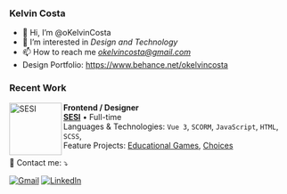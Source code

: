 ### Kelvin Costa

- 👋 Hi, I’m @oKelvinCosta
- 👀 I’m interested in *Design and Technology*
- 📫 How to reach me *okelvincosta@gmail.com*
- Design Portfolio: https://www.behance.net/okelvincosta

### Recent Work

[<img align="left"  width="94px" alt="SESI" src="https://logodownload.org/wp-content/uploads/2016/10/sesi-logo-1.png"/>](https://www.fiemg.com.br/sesi/)

**Frontend / Designer** \
[**SESI**](https://www.spacex.com/) • Full-time \
Languages & Technologies: `Vue 3`, `SCORM`, `JavaScript`, `HTML`, `SCSS`,\
Feature Projects: [Educational Games](https://www.spacex.com/), [Choices](<https://pt.wikipedia.org/wiki/Marte_(planeta)>)
<br/>

<p align="left">
  📨 Contact me: ⤵️
</p>

<p align="left">
  <a href="#" title="Gmail">
  <img src="https://img.shields.io/badge/-Gmail-FF0000?style=flat-square&labelColor=FF0000&logo=gmail&logoColor=white&link=okelvincosta@gmail.com" alt="Gmail"/></a>
  <a href="#" title="LinkedIn">
  <img src="https://img.shields.io/badge/-Linkedin-0e76a8?style=flat-square&logo=Linkedin&logoColor=white&link=https://www.linkedin.com/in/okelvincosta/?lipi=urn%3Ali%3Apage%3Ad_flagship3_feed%3BR7eSX%2BQYTDa6uenjFY1O2Q%3D%3D" alt="LinkedIn"/></a>
</p>

<!---
oKelvinCosta/oKelvinCosta is a ✨ special ✨ repository because its `README.md` (this file) appears on your GitHub profile.
You can click the Preview link to take a look at your changes.
--->
